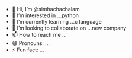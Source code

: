 - 👋 Hi, I’m @simhachachalam
- 👀 I’m interested in ...python 
- 🌱 I’m currently learning ...c language 
- 💞️ I’m looking to collaborate on ...new company 
- 📫 How to reach me ...
- 😄 Pronouns: ...
- ⚡ Fun fact: ...

<!---
simhachachalam/simhachachalam is a ✨ special ✨ repository because its `README.md` (this file) appears on your GitHub profile.
You can click the Preview link to take a look at your changes.
--->
